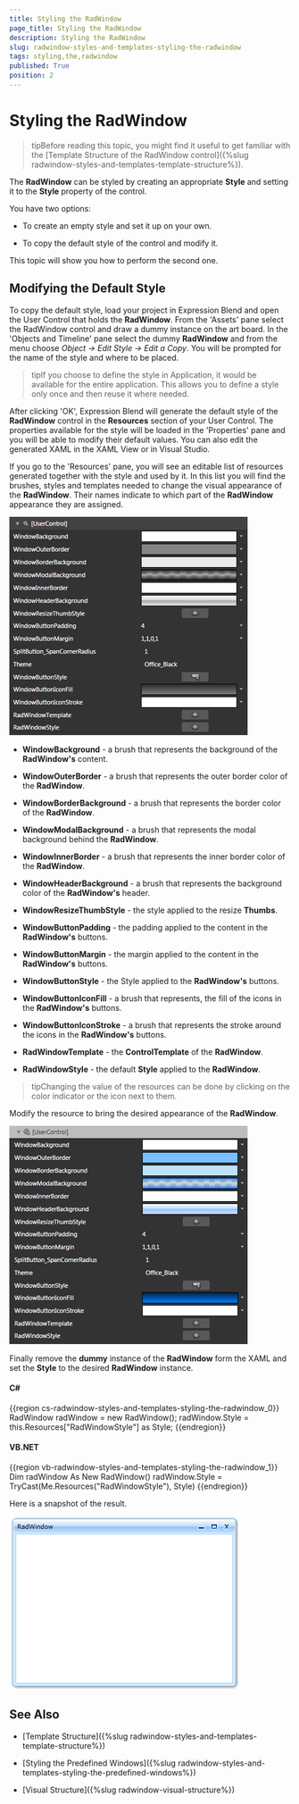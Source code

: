 ```yaml
---
title: Styling the RadWindow
page_title: Styling the RadWindow
description: Styling the RadWindow
slug: radwindow-styles-and-templates-styling-the-radwindow
tags: styling,the,radwindow
published: True
position: 2
---
```


# Styling the RadWindow

>tipBefore reading this topic, you might find it useful to get familiar with the [Template Structure of the RadWindow control]({%slug radwindow-styles-and-templates-template-structure%}).

The __RadWindow__ can be styled by creating an appropriate __Style__ and setting it to the __Style__ property of the control. 

You have two options:

* To create an empty style and set it up on your own.

* To copy the default style of the control and modify it.

This topic will show you how to perform the second one.

## Modifying the Default Style

To copy the default style, load your project in Expression Blend and open the User Control that holds the __RadWindow__. From the 'Assets' pane select the RadWindow control and draw a dummy instance on the art board. In the 'Objects and Timeline' pane select the dummy __RadWindow__ and from the menu choose *Object -> Edit Style -> Edit a Copy*. You will be prompted for the name of the style and where to be placed.

>tipIf you choose to define the style in Application, it would be available for the entire application. This allows you to define a style only once and then reuse it where needed.

After clicking 'OK', Expression Blend will generate the default style of the __RadWindow__ control in the __Resources__ section of your User Control. The properties available for the style will be loaded in the 'Properties' pane and you will be able to modify their default values. You can also edit the generated XAML in the XAML View or in Visual Studio.

If you go to the 'Resources' pane, you will see an editable list of resources generated together with the style and used by it. In this list you will find the brushes, styles and templates needed to change the visual appearance of the __RadWindow__. Their names indicate to which part of the __RadWindow__ appearance they are assigned.

![](images/RadWindow_Styles_and_Templates_Styling_the_RadWindow_01.png)

* __WindowBackground__ - a brush that represents the background of the __RadWindow's__ content.

* __WindowOuterBorder__ - a brush that represents the outer border color of the __RadWindow__.

* __WindowBorderBackground__ - a brush that represents the border color of the __RadWindow__.

* __WindowModalBackground__ - a brush that represents the modal background behind the __RadWindow__.

* __WindowInnerBorder__ - a brush that represents the inner border color of the __RadWindow__.

* __WindowHeaderBackground__ - a brush that represents the background color of the __RadWindow's__ header.

* __WindowResizeThumbStyle__ - the style applied to the resize __Thumbs__.

* __WindowButtonPadding__ - the padding applied to the content in the __RadWindow's__ buttons.

* __WindowButtonMargin__ - the margin applied to the content in the __RadWindow's__ buttons.

* __WindowButtonStyle__ - the Style applied to the __RadWindow's__ buttons.

* __WindowButtonIconFill__ - a brush that represents, the fill of the icons in the __RadWindow's__ buttons.

* __WindowButtonIconStroke__ - a brush that represents the stroke around the icons in the __RadWindow's__ buttons.

* __RadWindowTemplate__ - the __ControlTemplate__ of the __RadWindow__.

* __RadWindowStyle__ - the default __Style__ applied to the __RadWindow__.

>tipChanging the value of the resources can be done by clicking on the color indicator or the icon next to them.

Modify the resource to bring the desired appearance of the __RadWindow__. 

![](images/RadWindow_Styles_and_Templates_Styling_the_RadWindow_02.png)

Finally remove the __dummy__ instance of the __RadWindow__ form the XAML and set the __Style__ to the desired __RadWindow__ instance.

#### __C#__

{{region cs-radwindow-styles-and-templates-styling-the-radwindow_0}}
	RadWindow radWindow = new RadWindow();
	radWindow.Style = this.Resources["RadWindowStyle"] as Style;
{{endregion}}

#### __VB.NET__

{{region vb-radwindow-styles-and-templates-styling-the-radwindow_1}}
	Dim radWindow As New RadWindow()
	radWindow.Style = TryCast(Me.Resources("RadWindowStyle"), Style)
{{endregion}}

Here is a snapshot of the result.

![](images/RadWindow_Styles_and_Templates_Styling_the_RadWindow_03.png)

## See Also

 * [Template Structure]({%slug radwindow-styles-and-templates-template-structure%})

 * [Styling the Predefined Windows]({%slug radwindow-styles-and-templates-styling-the-predefined-windows%})

 * [Visual Structure]({%slug radwindow-visual-structure%})
